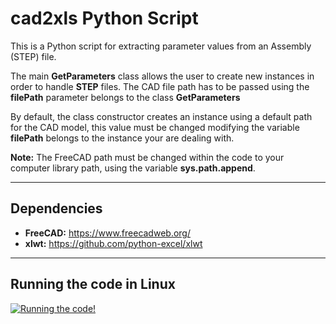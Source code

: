 # cad2xls Python Script
This is a Python script for extracting parameter values from an Assembly (STEP)
file.

The main **GetParameters** class allows the user to create new instances in order to handle
**STEP** files. The CAD file path has to be passed using the **filePath** parameter
belongs to the class **GetParameters**

By default, the class constructor creates an instance using a default path for the
CAD model, this value must be changed modifying the variable **filePath** belongs to
the instance your are dealing with.

**Note:** The FreeCAD path must be changed within the code to your computer
library path, using the variable **sys.path.append**.

---

## Dependencies
* **FreeCAD:** https://www.freecadweb.org/
* **xlwt:** https://github.com/python-excel/xlwt

---
## Running the code in Linux

[![Running the code!](https://img.youtube.com/vi/YOUTUBE_VIDEO_ID_HERE/0.jpg)](https://www.youtube.com/watch?v=RIBDlxeZS7M&feature=youtu.be)
